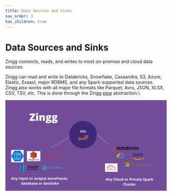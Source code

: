 ```yaml
---
title: Data Sources and Sinks
nav_order: 3
has_children: true
---
```


# Data Sources and Sinks

Zingg connects, reads, and writes to most on-premise and cloud data sources.

Zingg can read and write to Databricks, Snowflake, Cassandra, S3, Azure, Elastic, Exasol, major RDBMS, and any Spark-supported data sources. Zingg also works with all major file formats like Parquet, Avro, JSON, XLSX, CSV, TSV, etc. This is done through the Zingg [pipe](pipes.md) abstraction.\


![](../../assets/zinggOSS.png)
